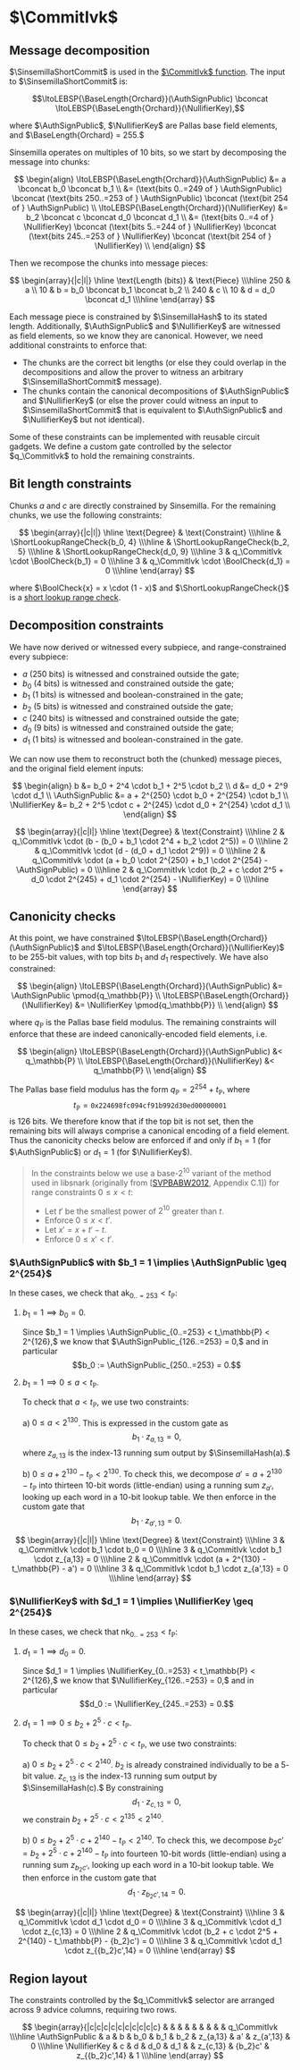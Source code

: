 # $\CommitIvk$

## Message decomposition

$\SinsemillaShortCommit$ is used in the
[$\CommitIvk$ function](https://zips.z.cash/protocol/protocol.pdf#concretesinsemillacommit).
The input to $\SinsemillaShortCommit$ is:

$$\ItoLEBSP{\BaseLength{Orchard}}(\AuthSignPublic) \bconcat \ItoLEBSP{\BaseLength{Orchard}}(\NullifierKey),$$

where $\AuthSignPublic$, $\NullifierKey$ are Pallas base field elements, and $\BaseLength{Orchard} = 255.$

Sinsemilla operates on multiples of 10 bits, so we start by decomposing the message into
chunks:

$$
\begin{align}
\ItoLEBSP{\BaseLength{Orchard}}(\AuthSignPublic) &= a \bconcat b_0 \bconcat b_1 \\
  &= (\text{bits 0..=249 of } \AuthSignPublic) \bconcat
     (\text{bits 250..=253 of } \AuthSignPublic) \bconcat
     (\text{bit 254 of } \AuthSignPublic)  \\
\ItoLEBSP{\BaseLength{Orchard}}(\NullifierKey) &= b_2 \bconcat c \bconcat d_0 \bconcat d_1 \\
  &= (\text{bits 0..=4 of } \NullifierKey) \bconcat
     (\text{bits 5..=244 of } \NullifierKey) \bconcat
     (\text{bits 245..=253 of } \NullifierKey) \bconcat
     (\text{bit 254 of } \NullifierKey) \\
\end{align}
$$

Then we recompose the chunks into message pieces:

$$
\begin{array}{|c|l|}
\hline
\text{Length (bits)} & \text{Piece} \\\hline
250 & a \\
10  & b = b_0 \bconcat b_1 \bconcat b_2 \\
240 & c \\
10  & d = d_0 \bconcat d_1 \\\hline
\end{array}
$$

Each message piece is constrained by $\SinsemillaHash$ to its stated length. Additionally,
$\AuthSignPublic$ and $\NullifierKey$ are witnessed as field elements, so we know they are
canonical. However, we need additional constraints to enforce that:

- The chunks are the correct bit lengths (or else they could overlap in the decompositions
  and allow the prover to witness an arbitrary $\SinsemillaShortCommit$ message).
- The chunks contain the canonical decompositions of $\AuthSignPublic$ and $\NullifierKey$
  (or else the prover could witness an input to $\SinsemillaShortCommit$ that is
  equivalent to $\AuthSignPublic$ and $\NullifierKey$ but not identical).

Some of these constraints can be implemented with reusable circuit gadgets. We define a
custom gate controlled by the selector $q_\CommitIvk$ to hold the remaining constraints.

## Bit length constraints

Chunks $a$ and $c$ are directly constrained by Sinsemilla. For the remaining chunks, we
use the following constraints:

$$
\begin{array}{|c|l|}
\hline
\text{Degree} & \text{Constraint} \\\hline
  & \ShortLookupRangeCheck{b_0, 4} \\\hline
  & \ShortLookupRangeCheck{b_2, 5} \\\hline
  & \ShortLookupRangeCheck{d_0, 9} \\\hline
3 & q_\CommitIvk \cdot \BoolCheck{b_1} = 0 \\\hline
3 & q_\CommitIvk \cdot \BoolCheck{d_1} = 0 \\\hline
\end{array}
$$

where $\BoolCheck{x} = x \cdot (1 - x)$ and $\ShortLookupRangeCheck{}$ is a
[short lookup range check](../decomposition.md#short-range-check).

## Decomposition constraints

We have now derived or witnessed every subpiece, and range-constrained every subpiece:
- $a$ ($250$ bits) is witnessed and constrained outside the gate;
- $b_0$ ($4$ bits) is witnessed and constrained outside the gate;
- $b_1$ ($1$ bits) is witnessed and boolean-constrained in the gate;
- $b_2$ ($5$ bits) is witnessed and constrained outside the gate;
- $c$ ($240$ bits) is witnessed and constrained outside the gate;
- $d_0$ ($9$ bits) is witnessed and constrained outside the gate;
- $d_1$ ($1$ bits) is witnessed and boolean-constrained in the gate.

We can now use them to reconstruct both the (chunked) message pieces, and the original
field element inputs:

$$
\begin{align}
b &= b_0 + 2^4 \cdot b_1 + 2^5 \cdot b_2 \\
d &= d_0 + 2^9 \cdot d_1 \\
\AuthSignPublic &= a + 2^{250} \cdot b_0 + 2^{254} \cdot b_1 \\
\NullifierKey &= b_2 + 2^5 \cdot c + 2^{245} \cdot d_0 + 2^{254} \cdot d_1 \\
\end{align}
$$

$$
\begin{array}{|c|l|}
\hline
\text{Degree} & \text{Constraint} \\\hline
2 & q_\CommitIvk \cdot (b - (b_0 + b_1 \cdot 2^4 + b_2 \cdot 2^5)) = 0 \\\hline
2 & q_\CommitIvk \cdot (d - (d_0 + d_1 \cdot 2^9)) = 0 \\\hline
2 & q_\CommitIvk \cdot (a + b_0 \cdot 2^{250} + b_1 \cdot 2^{254} - \AuthSignPublic) = 0 \\\hline
2 & q_\CommitIvk \cdot (b_2 + c \cdot 2^5 + d_0 \cdot 2^{245} + d_1 \cdot 2^{254} - \NullifierKey) = 0 \\\hline
\end{array}
$$

## Canonicity checks

At this point, we have constrained $\ItoLEBSP{\BaseLength{Orchard}}(\AuthSignPublic)$ and
$\ItoLEBSP{\BaseLength{Orchard}}(\NullifierKey)$ to be 255-bit values, with top bits $b_1$
and $d_1$ respectively. We have also constrained:

$$
\begin{align}
\ItoLEBSP{\BaseLength{Orchard}}(\AuthSignPublic) &= \AuthSignPublic \pmod{q_\mathbb{P}} \\
\ItoLEBSP{\BaseLength{Orchard}}(\NullifierKey) &= \NullifierKey \pmod{q_\mathbb{P}} \\
\end{align}
$$

where $q_\mathbb{P}$ is the Pallas base field modulus. The remaining constraints will
enforce that these are indeed canonically-encoded field elements, i.e.

$$
\begin{align}
\ItoLEBSP{\BaseLength{Orchard}}(\AuthSignPublic) &< q_\mathbb{P} \\
\ItoLEBSP{\BaseLength{Orchard}}(\NullifierKey) &< q_\mathbb{P} \\
\end{align}
$$

The Pallas base field modulus has the form $q_\mathbb{P} = 2^{254} + t_\mathbb{P}$, where
$$t_\mathbb{P} = \mathtt{0x224698fc094cf91b992d30ed00000001}$$
is 126 bits. We therefore know that if the top bit is not set, then the remaining bits
will always comprise a canonical encoding of a field element. Thus the canonicity checks
below are enforced if and only if $b_1 = 1$ (for $\AuthSignPublic$) or $d_1 = 1$ (for
$\NullifierKey$).

> In the constraints below we use a base-$2^{10}$ variant of the method used in libsnark
> (originally from [[SVPBABW2012](https://eprint.iacr.org/2012/598.pdf), Appendix C.1]) for
> range constraints $0 \leq x < t$:
>
> - Let $t'$ be the smallest power of $2^{10}$ greater than $t$.
> - Enforce $0 \leq x < t'$.
> - Let $x' = x + t' - t$.
> - Enforce $0 \leq x' < t'$.

### $\AuthSignPublic$ with $b_1 = 1 \implies \AuthSignPublic \geq 2^{254}$

In these cases, we check that $\textsf{ak}_{0..=253} < t_\mathbb{P}$:

1. $b_1 = 1 \implies b_0 = 0.$

   Since $b_1 = 1 \implies \AuthSignPublic_{0..=253} < t_\mathbb{P} < 2^{126},$ we know that
   $\AuthSignPublic_{126..=253} = 0,$ and in particular
   $$b_0 := \AuthSignPublic_{250..=253} = 0.$$

2. $b_1 = 1 \implies 0 \leq a < t_\mathbb{P}.$

   To check that $a < t_\mathbb{P}$, we use two constraints:

    a) $0 \leq a < 2^{130}$. This is expressed in the custom gate as
       $$b_1 \cdot z_{a,13} = 0,$$
       where $z_{a,13}$ is the index-13 running sum output by $\SinsemillaHash(a).$

    b) $0 \leq a + 2^{130} - t_\mathbb{P} < 2^{130}$. To check this, we decompose
       $a' = a + 2^{130} - t_\mathbb{P}$ into thirteen 10-bit words (little-endian) using
       a running sum $z_{a'}$, looking up each word in a $10$-bit lookup table. We then
       enforce in the custom gate that
       $$b_1 \cdot z_{a',13} = 0.$$

$$
\begin{array}{|c|l|}
\hline
\text{Degree} & \text{Constraint} \\\hline
3 & q_\CommitIvk \cdot b_1 \cdot b_0 = 0 \\\hline
3 & q_\CommitIvk \cdot b_1 \cdot z_{a,13} = 0 \\\hline
2 & q_\CommitIvk \cdot (a + 2^{130} - t_\mathbb{P} - a') = 0 \\\hline
3 & q_\CommitIvk \cdot b_1 \cdot z_{a',13} = 0 \\\hline
\end{array}
$$

### $\NullifierKey$ with $d_1 = 1 \implies \NullifierKey \geq 2^{254}$

In these cases, we check that $\textsf{nk}_{0..=253} < t_\mathbb{P}$:

1. $d_1 = 1 \implies d_0 = 0.$

   Since $d_1 = 1 \implies \NullifierKey_{0..=253} < t_\mathbb{P} < 2^{126},$ we know that $\NullifierKey_{126..=253} = 0,$ and in particular $$d_0 := \NullifierKey_{245..=253} = 0.$$

2. $d_1 = 1 \implies 0 \leq b_2 + 2^5 \cdot c < t_\mathbb{P}.$

   To check that $0 \leq b_2 + 2^5 \cdot c < t_\mathbb{P}$, we use two constraints:

    a) $0 \leq b_2 + 2^5 \cdot c < 2^{140}$. $b_2$ is already constrained individually to
       be a $5$-bit value. $z_{c,13}$ is the index-13 running sum output by
       $\SinsemillaHash(c).$ By constraining $$d_1 \cdot z_{c,13} = 0,$$ we constrain
       $b_2 + 2^5 \cdot c < 2^{135} < 2^{140}.$

    b) $0 \leq b_2 + 2^5 \cdot c + 2^{140} - t_\mathbb{P} < 2^{140}$. To check this, we
       decompose ${b_2}c' = b_2 + 2^5 \cdot c + 2^{140} - t_\mathbb{P}$ into fourteen
       10-bit words (little-endian) using a running sum $z_{{b_2}c'}$, looking up each
       word in a $10$-bit lookup table. We then enforce in the custom gate that
       $$d_1 \cdot z_{{b_2}c',14} = 0.$$

$$
\begin{array}{|c|l|}
\hline
\text{Degree} & \text{Constraint} \\\hline
3 & q_\CommitIvk \cdot d_1 \cdot d_0 = 0 \\\hline
3 & q_\CommitIvk \cdot d_1 \cdot z_{c,13} = 0 \\\hline
2 & q_\CommitIvk \cdot (b_2 + c \cdot 2^5 + 2^{140} - t_\mathbb{P} - {b_2}c') = 0 \\\hline
3 & q_\CommitIvk \cdot d_1 \cdot z_{{b_2}c',14} = 0 \\\hline
\end{array}
$$

## Region layout

The constraints controlled by the $q_\CommitIvk$ selector are arranged across 9
advice columns, requiring two rows.

$$
\begin{array}{|c|c|c|c|c|c|c|c|c|c}
                &   &   &     &     &     &          &         &                & q_\CommitIvk \\\hline
\AuthSignPublic & a & b & b_0 & b_1 & b_2 & z_{a,13} & a'      & z_{a',13}      & 0 \\\hline
\NullifierKey   & c & d & d_0 & d_1 &     & z_{c,13} & {b_2}c' & z_{{b_2}c',14} & 1 \\\hline
\end{array}
$$
